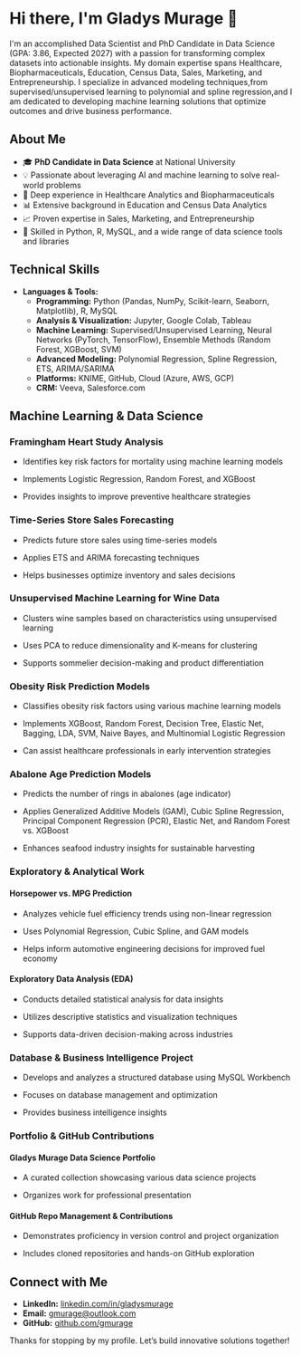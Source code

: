 # Hi there, I'm Gladys Murage 👋

I'm an accomplished Data Scientist and PhD Candidate in Data Science (GPA: 3.86, Expected 2027) with a passion for transforming complex datasets into actionable insights. My domain expertise spans Healthcare, Biopharmaceuticals, Education, Census Data, Sales, Marketing, and Entrepreneurship. I specialize in advanced modeling techniques,from supervised/unsupervised learning to polynomial and spline regression,and I am dedicated to developing machine learning solutions that optimize outcomes and drive business performance.

## About Me

- 🎓 **PhD Candidate in Data Science** at National University
- 💡 Passionate about leveraging AI and machine learning to solve real-world problems
- 🏥 Deep experience in Healthcare Analytics and Biopharmaceuticals
- 📊 Extensive background in Education and Census Data Analytics
- 📈 Proven expertise in Sales, Marketing, and Entrepreneurship
- 🔧 Skilled in Python, R, MySQL, and a wide range of data science tools and libraries

## Technical Skills

- **Languages & Tools:**  
  - **Programming:** Python (Pandas, NumPy, Scikit-learn, Seaborn, Matplotlib), R, MySQL  
  - **Analysis & Visualization:** Jupyter, Google Colab, Tableau  
  - **Machine Learning:** Supervised/Unsupervised Learning, Neural Networks (PyTorch, TensorFlow), Ensemble Methods (Random Forest, XGBoost, SVM)  
  - **Advanced Modeling:** Polynomial Regression, Spline Regression, ETS, ARIMA/SARIMA  
  - **Platforms:** KNIME, GitHub, Cloud (Azure, AWS, GCP)  
  - **CRM:** Veeva, Salesforce.com

## Machine Learning & Data Science
### Framingham Heart Study Analysis

- Identifies key risk factors for mortality using machine learning models

- Implements Logistic Regression, Random Forest, and XGBoost

- Provides insights to improve preventive healthcare strategies

### Time-Series Store Sales Forecasting

- Predicts future store sales using time-series models

- Applies ETS and ARIMA forecasting techniques

- Helps businesses optimize inventory and sales decisions

### Unsupervised Machine Learning for Wine Data

- Clusters wine samples based on characteristics using unsupervised learning

- Uses PCA to reduce dimensionality and K-means for clustering

- Supports sommelier decision-making and product differentiation

### Obesity Risk Prediction Models

- Classifies obesity risk factors using various machine learning models

- Implements XGBoost, Random Forest, Decision Tree, Elastic Net, Bagging, LDA, SVM, Naive Bayes, and Multinomial Logistic Regression

- Can assist healthcare professionals in early intervention strategies

### Abalone Age Prediction Models

- Predicts the number of rings in abalones (age indicator)

- Applies Generalized Additive Models (GAM), Cubic Spline Regression, Principal Component Regression (PCR), Elastic Net, and Random Forest vs. XGBoost

- Enhances seafood industry insights for sustainable harvesting

### Exploratory & Analytical Work
#### Horsepower vs. MPG Prediction

- Analyzes vehicle fuel efficiency trends using non-linear regression

- Uses Polynomial Regression, Cubic Spline, and GAM models

- Helps inform automotive engineering decisions for improved fuel economy

#### Exploratory Data Analysis (EDA)

- Conducts detailed statistical analysis for data insights

- Utilizes descriptive statistics and visualization techniques

- Supports data-driven decision-making across industries

### Database & Business Intelligence Project

- Develops and analyzes a structured database using MySQL Workbench

- Focuses on database management and optimization

- Provides business intelligence insights

### Portfolio & GitHub Contributions
#### Gladys Murage Data Science Portfolio

- A curated collection showcasing various data science projects

- Organizes work for professional presentation

#### GitHub Repo Management & Contributions

- Demonstrates proficiency in version control and project organization

- Includes cloned repositories and hands-on GitHub exploration

## Connect with Me

- **LinkedIn:** [linkedin.com/in/gladysmurage](https://www.linkedin.com/in/gladysmurage)  
- **Email:** gmurage@outlook.com  
- **GitHub:** [github.com/gmurage](https://github.com/gmurage)

Thanks for stopping by my profile. Let’s build innovative solutions together!
